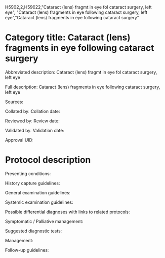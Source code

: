 H5902,2,H59022,"Cataract (lens) fragmt in eye fol cataract surgery, left eye", "Cataract (lens) fragments in eye following cataract surgery, left eye","Cataract (lens) fragments in eye following cataract surgery"
# Category title: Cataract (lens) fragments in eye following cataract surgery

Abbreviated description: Cataract (lens) fragmt in eye fol cataract surgery, left eye

Full description: Cataract (lens) fragments in eye following cataract surgery, left eye

Sources:

Collated by:
Collation date:

Reviewed by:
Review date:

Validated by:
Validation date:

Approval UID:

# Protocol description

Presenting conditions:

History capture guidelines:

General examination guidelines:

Systemic examination guidelines:

Possible differential diagnoses with links to related protocols:

Symptomatic / Palliative management:

Suggested diagnostic tests:

Management:

Follow-up guidelines:

